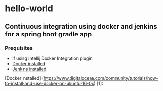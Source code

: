 # hello-world

## Continuous integration using docker and jenkins for a spring boot gradle app

### Prequisites
* if using Intellij Docker Integration plugin
* [Docker installed](https://www.digitalocean.com/community/tutorials/how-to-install-and-use-docker-on-ubuntu-16-04)
* [Jenkins installed](https://www.digitalocean.com/community/tutorials/how-to-install-jenkins-on-ubuntu-16-04)

[Docker installed] (https://www.digitalocean.com/community/tutorials/how-to-install-and-use-docker-on-ubuntu-16-04)
[1]: 


